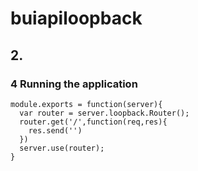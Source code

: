 # buiapiloopback

## 2.
### 4 Running the application
```
module.exports = function(server){
  var router = server.loopback.Router();
  router.get('/',function(req,res){
    res.send('')
  })
  server.use(router);
}
```
